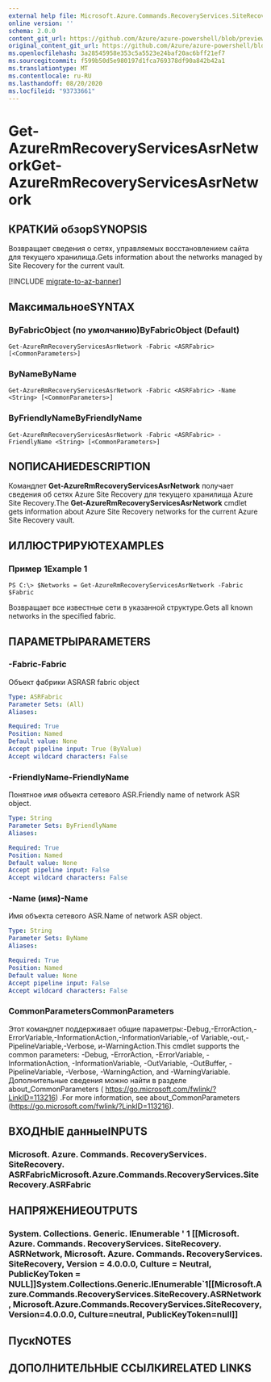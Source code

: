 ```yaml
---
external help file: Microsoft.Azure.Commands.RecoveryServices.SiteRecovery.dll-Help.xml
online version: ''
schema: 2.0.0
content_git_url: https://github.com/Azure/azure-powershell/blob/preview/src/ResourceManager/RecoveryServices.SiteRecovery/Commands.RecoveryServices.SiteRecovery/help/Get-AzureRmRecoveryServicesAsrNetwork.md
original_content_git_url: https://github.com/Azure/azure-powershell/blob/preview/src/ResourceManager/RecoveryServices.SiteRecovery/Commands.RecoveryServices.SiteRecovery/help/Get-AzureRmRecoveryServicesAsrNetwork.md
ms.openlocfilehash: 3a28545958e353c5a5523e24baf20ac6bff21ef7
ms.sourcegitcommit: f599b50d5e980197d1fca769378df90a842b42a1
ms.translationtype: MT
ms.contentlocale: ru-RU
ms.lasthandoff: 08/20/2020
ms.locfileid: "93733661"
---
```

# <span data-ttu-id="3f80d-101">Get-AzureRmRecoveryServicesAsrNetwork</span><span class="sxs-lookup"><span data-stu-id="3f80d-101">Get-AzureRmRecoveryServicesAsrNetwork</span></span>

## <span data-ttu-id="3f80d-102">КРАТКИй обзор</span><span class="sxs-lookup"><span data-stu-id="3f80d-102">SYNOPSIS</span></span>
<span data-ttu-id="3f80d-103">Возвращает сведения о сетях, управляемых восстановлением сайта для текущего хранилища.</span><span class="sxs-lookup"><span data-stu-id="3f80d-103">Gets information about the networks managed by Site Recovery for the current vault.</span></span>

[!INCLUDE [migrate-to-az-banner](../../includes/migrate-to-az-banner.md)]

## <span data-ttu-id="3f80d-104">Максимальное</span><span class="sxs-lookup"><span data-stu-id="3f80d-104">SYNTAX</span></span>

### <span data-ttu-id="3f80d-105">ByFabricObject (по умолчанию)</span><span class="sxs-lookup"><span data-stu-id="3f80d-105">ByFabricObject (Default)</span></span>
```
Get-AzureRmRecoveryServicesAsrNetwork -Fabric <ASRFabric> [<CommonParameters>]
```

### <span data-ttu-id="3f80d-106">ByName</span><span class="sxs-lookup"><span data-stu-id="3f80d-106">ByName</span></span>
```
Get-AzureRmRecoveryServicesAsrNetwork -Fabric <ASRFabric> -Name <String> [<CommonParameters>]
```

### <span data-ttu-id="3f80d-107">ByFriendlyName</span><span class="sxs-lookup"><span data-stu-id="3f80d-107">ByFriendlyName</span></span>
```
Get-AzureRmRecoveryServicesAsrNetwork -Fabric <ASRFabric> -FriendlyName <String> [<CommonParameters>]
```

## <span data-ttu-id="3f80d-108">NОПИСАНИЕ</span><span class="sxs-lookup"><span data-stu-id="3f80d-108">DESCRIPTION</span></span>
<span data-ttu-id="3f80d-109">Командлет **Get-AzureRmRecoveryServicesAsrNetwork** получает сведения об сетях Azure Site Recovery для текущего хранилища Azure Site Recovery.</span><span class="sxs-lookup"><span data-stu-id="3f80d-109">The **Get-AzureRmRecoveryServicesAsrNetwork** cmdlet gets information about Azure Site Recovery networks for the current Azure Site Recovery vault.</span></span>

## <span data-ttu-id="3f80d-110">ИЛЛЮСТРИРУЮТ</span><span class="sxs-lookup"><span data-stu-id="3f80d-110">EXAMPLES</span></span>

### <span data-ttu-id="3f80d-111">Пример 1</span><span class="sxs-lookup"><span data-stu-id="3f80d-111">Example 1</span></span>
```
PS C:\> $Networks = Get-AzureRmRecoveryServicesAsrNetwork -Fabric $Fabric
```

<span data-ttu-id="3f80d-112">Возвращает все известные сети в указанной структуре.</span><span class="sxs-lookup"><span data-stu-id="3f80d-112">Gets all known networks in the specified fabric.</span></span>

## <span data-ttu-id="3f80d-113">ПАРАМЕТРЫ</span><span class="sxs-lookup"><span data-stu-id="3f80d-113">PARAMETERS</span></span>

### <span data-ttu-id="3f80d-114">-Fabric</span><span class="sxs-lookup"><span data-stu-id="3f80d-114">-Fabric</span></span>
<span data-ttu-id="3f80d-115">Объект фабрики ASR</span><span class="sxs-lookup"><span data-stu-id="3f80d-115">ASR fabric object</span></span>

```yaml
Type: ASRFabric
Parameter Sets: (All)
Aliases: 

Required: True
Position: Named
Default value: None
Accept pipeline input: True (ByValue)
Accept wildcard characters: False
```

### <span data-ttu-id="3f80d-116">-FriendlyName</span><span class="sxs-lookup"><span data-stu-id="3f80d-116">-FriendlyName</span></span>
<span data-ttu-id="3f80d-117">Понятное имя объекта сетевого ASR.</span><span class="sxs-lookup"><span data-stu-id="3f80d-117">Friendly name of network ASR object.</span></span>

```yaml
Type: String
Parameter Sets: ByFriendlyName
Aliases: 

Required: True
Position: Named
Default value: None
Accept pipeline input: False
Accept wildcard characters: False
```

### <span data-ttu-id="3f80d-118">-Name (имя)</span><span class="sxs-lookup"><span data-stu-id="3f80d-118">-Name</span></span>
<span data-ttu-id="3f80d-119">Имя объекта сетевого ASR.</span><span class="sxs-lookup"><span data-stu-id="3f80d-119">Name of network ASR object.</span></span>

```yaml
Type: String
Parameter Sets: ByName
Aliases: 

Required: True
Position: Named
Default value: None
Accept pipeline input: False
Accept wildcard characters: False
```

### <span data-ttu-id="3f80d-120">CommonParameters</span><span class="sxs-lookup"><span data-stu-id="3f80d-120">CommonParameters</span></span>
<span data-ttu-id="3f80d-121">Этот командлет поддерживает общие параметры:-Debug,-ErrorAction,-ErrorVariable,-InformationAction,-InformationVariable,-of Variable,-out,-PipelineVariable,-Verbose, и-WarningAction.</span><span class="sxs-lookup"><span data-stu-id="3f80d-121">This cmdlet supports the common parameters: -Debug, -ErrorAction, -ErrorVariable, -InformationAction, -InformationVariable, -OutVariable, -OutBuffer, -PipelineVariable, -Verbose, -WarningAction, and -WarningVariable.</span></span> <span data-ttu-id="3f80d-122">Дополнительные сведения можно найти в разделе about_CommonParameters ( https://go.microsoft.com/fwlink/?LinkID=113216) .</span><span class="sxs-lookup"><span data-stu-id="3f80d-122">For more information, see about_CommonParameters (https://go.microsoft.com/fwlink/?LinkID=113216).</span></span>

## <span data-ttu-id="3f80d-123">ВХОДНЫЕ данные</span><span class="sxs-lookup"><span data-stu-id="3f80d-123">INPUTS</span></span>

### <span data-ttu-id="3f80d-124">Microsoft. Azure. Commands. RecoveryServices. SiteRecovery. ASRFabric</span><span class="sxs-lookup"><span data-stu-id="3f80d-124">Microsoft.Azure.Commands.RecoveryServices.SiteRecovery.ASRFabric</span></span>

## <span data-ttu-id="3f80d-125">НАПРЯЖЕНИЕ</span><span class="sxs-lookup"><span data-stu-id="3f80d-125">OUTPUTS</span></span>

### <span data-ttu-id="3f80d-126">System. Collections. Generic. IEnumerable ' 1 [[Microsoft. Azure. Commands. RecoveryServices. SiteRecovery. ASRNetwork, Microsoft. Azure. Commands. RecoveryServices. SiteRecovery, Version = 4.0.0.0, Culture = Neutral, PublicKeyToken = NULL]]</span><span class="sxs-lookup"><span data-stu-id="3f80d-126">System.Collections.Generic.IEnumerable\`1[[Microsoft.Azure.Commands.RecoveryServices.SiteRecovery.ASRNetwork, Microsoft.Azure.Commands.RecoveryServices.SiteRecovery, Version=4.0.0.0, Culture=neutral, PublicKeyToken=null]]</span></span>

## <span data-ttu-id="3f80d-127">Пуск</span><span class="sxs-lookup"><span data-stu-id="3f80d-127">NOTES</span></span>

## <span data-ttu-id="3f80d-128">ДОПОЛНИТЕЛЬНЫЕ ССЫЛКИ</span><span class="sxs-lookup"><span data-stu-id="3f80d-128">RELATED LINKS</span></span>

